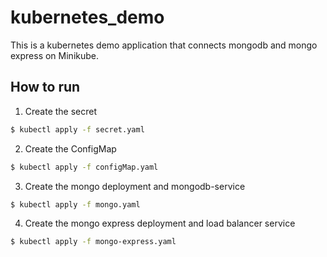 # kubernetes_demo
This is a kubernetes demo application that connects mongodb and mongo express on Minikube.

## How to run
1. Create the secret
```sh
$ kubectl apply -f secret.yaml
```
2. Create the ConfigMap
```sh
$ kubectl apply -f configMap.yaml
```
3. Create the mongo deployment and mongodb-service
```sh
$ kubectl apply -f mongo.yaml
```
4. Create the mongo express deployment and load balancer service
```sh
$ kubectl apply -f mongo-express.yaml
```